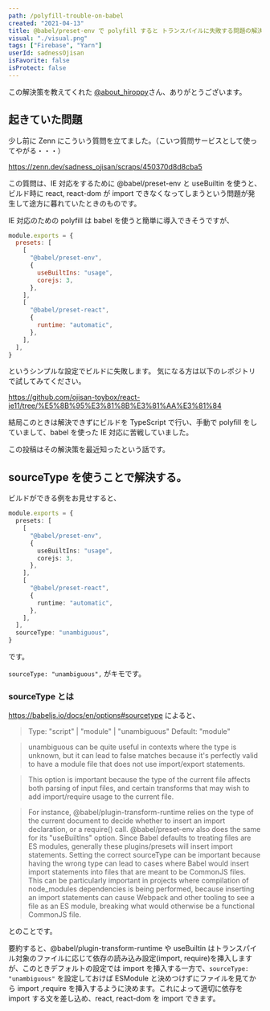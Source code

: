 ```yaml
---
path: /polyfill-trouble-on-babel
created: "2021-04-13"
title: @babel/preset-env で polyfill すると トランスパイルに失敗する問題の解決
visual: "./visual.png"
tags: ["Firebase", "Yarn"]
userId: sadnessOjisan
isFavorite: false
isProtect: false
---
```


この解決策を教えてくれた [@about_hiroppy](https://twitter.com/about_hiroppy)さん、ありがとうございます。

## 起きていた問題

少し前に Zenn にこういう質問を立てました。（こいつ質問サービスとして使ってやがる・・・）

https://zenn.dev/sadness_ojisan/scraps/450370d8d8cba5

この質問は、IE 対応をするために @babel/preset-env と useBuiltin を使うと、ビルド時に react, react-dom が import できなくなってしまうという問題が発生して途方に暮れていたときのものです。

IE 対応のための polyfill は babel を使うと簡単に導入できそうですが、

```js
module.exports = {
  presets: [
    [
      "@babel/preset-env",
      {
        useBuiltIns: "usage",
        corejs: 3,
      },
    ],
    [
      "@babel/preset-react",
      {
        runtime: "automatic",
      },
    ],
  ],
}
```

というシンプルな設定でビルドに失敗します。
気になる方は以下のレポジトリで試してみてください。

https://github.com/ojisan-toybox/react-ie11/tree/%E5%8B%95%E3%81%8B%E3%81%AA%E3%81%84

結局このときは解決できずにビルドを TypeScript で行い、手動で polyfill をしていまして、babel を使った IE 対応に苦戦していました。

この投稿はその解決策を最近知ったという話です。

## sourceType を使うことで解決する。

ビルドができる例をお見せすると、

```ts
module.exports = {
  presets: [
    [
      "@babel/preset-env",
      {
        useBuiltIns: "usage",
        corejs: 3,
      },
    ],
    [
      "@babel/preset-react",
      {
        runtime: "automatic",
      },
    ],
  ],
  sourceType: "unambiguous",
}
```

です。

`sourceType: "unambiguous",` がキモです。

### sourceType とは

https://babeljs.io/docs/en/options#sourcetype によると、

> Type: "script" | "module" | "unambiguous"
> Default: "module"

> unambiguous can be quite useful in contexts where the type is unknown, but it can lead to false matches because it's perfectly valid to have a module file that does not use import/export statements.

> This option is important because the type of the current file affects both parsing of input files, and certain transforms that may wish to add import/require usage to the current file.

> For instance, @babel/plugin-transform-runtime relies on the type of the current document to decide whether to insert an import declaration, or a require() call. @babel/preset-env also does the same for its "useBuiltIns" option. Since Babel defaults to treating files are ES modules, generally these plugins/presets will insert import statements. Setting the correct sourceType can be important because having the wrong type can lead to cases where Babel would insert import statements into files that are meant to be CommonJS files. This can be particularly important in projects where compilation of node_modules dependencies is being performed, because inserting an import statements can cause Webpack and other tooling to see a file as an ES module, breaking what would otherwise be a functional CommonJS file.

とのことです。

要約すると、@babel/plugin-transform-runtime や useBuiltin はトランスパイル対象のファイルに応じて依存の読み込み設定(import, require)を挿入しますが、このときデフォルトの設定では import を挿入する一方で、`sourceType: "unambiguous"` を設定しておけば ESModule と決めつけずにファイルを見てから import ,require を挿入するように決めます。これによって適切に依存を import する文を差し込め、react, react-dom を import できます。
